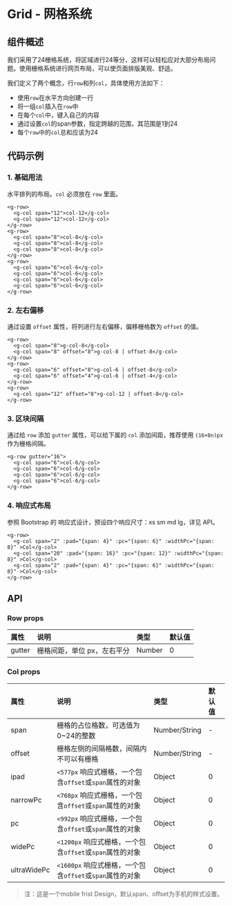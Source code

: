 # Grid - 网格系统

## 组件概述

我们采用了24栅格系统，将区域进行24等分，这样可以轻松应对大部分布局问题。使用栅格系统进行网页布局，可以使页面排版美观、舒适。

我们定义了两个概念，行`row`和列``col``，具体使用方法如下：

- 使用`row`在水平方向创建一行
- 将一组`col`插入在`row`中
- 在每个`col`中，键入自己的内容
- 通过设置`col`的span参数，指定跨越的范围，其范围是1到24
- 每个`row`中的`col`总和应该为24

## 代码示例

### 1. 基础用法
水平排列的布局。`col` 必须放在 `row` 里面。

<ClientOnly>
<grid-demo-1></grid-demo-1>
</ClientOnly>

```vue
<g-row>
  <g-col span="12">col-12</g-col>
  <g-col span="12">col-12</g-col>
</g-row>
<g-row>
  <g-col span="8">col-8</g-col>
  <g-col span="8">col-8</g-col>
  <g-col span="8">col-8</g-col>
</g-row>
<g-row>
  <g-col span="6">col-6</g-col>
  <g-col span="6">col-6</g-col>
  <g-col span="6">col-6</g-col>
  <g-col span="6">col-6</g-col>
</g-row>
```

### 2. 左右偏移
通过设置 `offset` 属性，将列进行左右偏移，偏移栅格数为 `offset` 的值。

```vue
<g-row>
  <g-col span="8">g-col-8</g-col>
  <g-col span="8" offset="8">g-col-8 | offset-8</g-col>
</g-row>
<g-row>
  <g-col span="6" offset="8">g-col-6 | offset-8</g-col>
  <g-col span="6" offset="4">g-col-6 | offset-4</g-col>
</g-row>
<g-row>
  <g-col span="12" offset="8">g-col-12 | offset-8</g-col>
</g-row>
```

<ClientOnly>
<grid-demo-2></grid-demo-2>
</ClientOnly>

### 3. 区块间隔

通过给 `row` 添加 `gutter` 属性，可以给下属的 `col` 添加间距，推荐使用 `(16+8n)px` 作为栅格间隔。

<ClientOnly>
<grid-demo-3></grid-demo-3>
</ClientOnly>

```vue{1}
<g-row gutter="16">
  <g-col span="6">col-6/g-col>
  <g-col span="6">col-6/g-col>
  <g-col span="6">col-6/g-col>
  <g-col span="6">col-6/g-col>
</g-row>
```

### 4. 响应式布局

参照 Bootstrap 的 响应式设计，预设四个响应尺寸：xs sm md lg，详见 API。

<ClientOnly>
<grid-demo-4></grid-demo-4>
</ClientOnly>

```vue
<g-row>
  <g-col span="2" :pad="{span: 4}" :pc="{span: 6}" :widthPc="{span: 8}" >Col</g-col>
  <g-col span="20" :pad="{span: 16}" :pc="{span: 12}" :widthPc="{span: 8}" >Col</g-col>
  <g-col span="2" :pad="{span: 4}" :pc="{span: 6}" :widthPc="{span: 8}" >Col</g-col>
</g-row>
```



## API

### Row props

| 属性 | 说明 | 类型 | 默认值 |
| :-- | :-- | :-- | :-- |
| gutter | 栅格间距，单位 px，左右平分	| Number  | 0 |

### Col props

| 属性 | 说明 | 类型 | 默认值 |
| :-- | :-- | :-- | :-- |
| span | 栅格的占位格数，可选值为0~24的整数	| Number/String  | - |
| offset | 栅格左侧的间隔格数，间隔内不可以有栅格		| Number/String | - |
| ipad | `<577px` 响应式栅格，一个包含`offset`或`span`属性的对象	| Object  | 0 |
| narrowPc | `<768px` 响应式栅格，一个包含`offset`或`span`属性的对象	| Object  | 0 |
| pc | `<992px` 响应式栅格，一个包含`offset`或`span`属性的对象	| Object  | 0 |
| widePc | `<1200px` 响应式栅格，一个包含`offset`或`span`属性的对象	| Object  | 0 |
| ultraWidePc | `<1600px` 响应式栅格，一个包含`offset`或`span`属性的对象	| Object  | 0 |

> 注：这是一个mobile frist Design，默认span、offset为手机的样式设置。